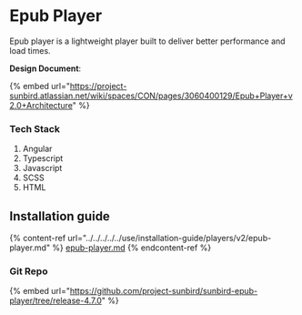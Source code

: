 # Epub Player

Epub player is a lightweight player built to deliver better performance and load times.&#x20;



**Design Document**:

{% embed url="https://project-sunbird.atlassian.net/wiki/spaces/CON/pages/3060400129/Epub+Player+v2.0+Architecture" %}

### Tech Stack

1. Angular
2. Typescript
3. Javascript
4. SCSS
5. HTML

## Installation guide

{% content-ref url="../../../../../use/installation-guide/players/v2/epub-player.md" %}
[epub-player.md](../../../../../use/installation-guide/players/v2/epub-player.md)
{% endcontent-ref %}

### Git Repo

{% embed url="https://github.com/project-sunbird/sunbird-epub-player/tree/release-4.7.0" %}
